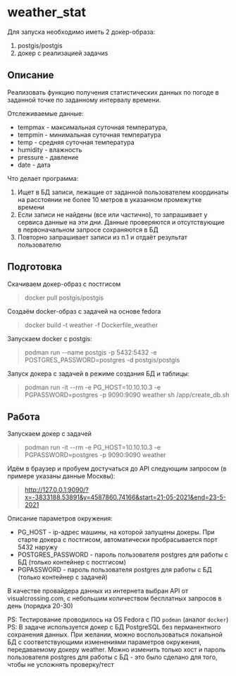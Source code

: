 # weather_stat

Для запуска необходимо иметь 2 докер-образа:

1. postgis/postgis
2. докер с реализацией задачиs


## Описание
Реализовать функцию получения статистических данных по погоде в заданной точке по заданному интервалу времени.

Отслеживаемые данные:
* tempmax - максимальная суточная температура,
* tempmin - минимальная суточная температура
* temp - средняя суточная температура
* humidity - влажность
* pressure - давление
* date - дата

Что делает программа:

1. Ищет в БД записи, лежащие от заданной пользователем координаты на расстоянии не более 10 метров в указанном промежутке времени
1. Если записи не найдены (все или частично), то запрашивает у сервиса данные на эти дни. Данные проверяются и отсутствующие в первоначальном запросе сохраняются в БД
1. Повторно запрашивает записи из п.1 и отдаёт результат пользователю

## Подготовка

Скачиваем докер-образ с постгисом
> docker pull postgis/postgis 

Создаём docker-образ c задачей на основе fedora
> docker build -t weather -f Dockerfile_weather

Запускаем docker с postgis: 
> podman run --name postgis -p 5432:5432 -e POSTGRES_PASSWORD=postgres -d postgis/postgis

Запуск докера с задачей в режиме создания БД и таблицы: 
> podman run -it --rm -e PG_HOST=10.10.10.3 -e PGPASSWORD=postgres -p 9090:9090 weather sh /app/create_db.sh

## Работа

Запускаем докер с задачей
> podman run -it --rm -e PG_HOST=10.10.10.3 -e PGPASSWORD=postgres -p 9090:9090 weather

Идём в браузер и пробуем достучаться до API следующим запросом (в примере указаны данные Москвы):
> http://127.0.0.1:9090/?x=-3833188.53891&y=4587860.74166&start=21-05-2021&end=23-5-2021

Описание параметров окружения:
* PG_HOST - ip-адрес машины, на которой запущены докеры. При старте докера с постгисом, автоматически пробрасывается порт 5432 наружу
* POSTGRES_PASSWORD - пароль пользователя postgres для работы с БД (только контейнер с постгисом)
* PGPASSWORD - пароль пользователя postgres для работы с БД (только контейнер с задачей)

В качестве провайдера данных из интернета выбран API от visualcrossing.com, с небольшим количеством бесплатных запросов в день (порядка 20-30)

PS: Тестирование проводилось на OS Fedora с ПО `podman` (аналог `docker`)
PS: В задаче используется докер с БД PostgreSQL без перманентного сохранения данных. При желании, можно воспользоваться локальной БД с соответствующими изменениями параметров окружения, передаваемому докеру weather. Можно изменить только хост и пароль пользователя postgres для работы с БД - это было сделано для того, чтобы не усложнять проверку/тест